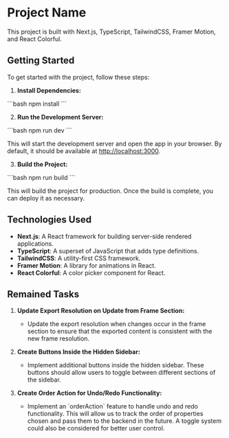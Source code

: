 
# Project Name

This project is built with Next.js, TypeScript, TailwindCSS, Framer Motion, and React Colorful.

## Getting Started

To get started with the project, follow these steps:

1. **Install Dependencies:**

\`\`\`bash
npm install
\`\`\`

2. **Run the Development Server:**

\`\`\`bash
npm run dev
\`\`\`

This will start the development server and open the app in your browser. By default, it should be available at [http://localhost:3000](http://localhost:3000).

3. **Build the Project:**

\`\`\`bash
npm run build
\`\`\`

This will build the project for production. Once the build is complete, you can deploy it as necessary.

## Technologies Used

- **Next.js**: A React framework for building server-side rendered applications.
- **TypeScript**: A superset of JavaScript that adds type definitions.
- **TailwindCSS**: A utility-first CSS framework.
- **Framer Motion**: A library for animations in React.
- **React Colorful**: A color picker component for React.

## Remained Tasks

1. **Update Export Resolution on Update from Frame Section:**
   - Update the export resolution when changes occur in the frame section to ensure that the exported content is consistent with the new frame resolution.

2. **Create Buttons Inside the Hidden Sidebar:**
   - Implement additional buttons inside the hidden sidebar. These buttons should allow users to toggle between different sections of the sidebar.

3. **Create Order Action for Undo/Redo Functionality:**
   - Implement an \`orderAction\` feature to handle undo and redo functionality. This will allow us to track the order of properties chosen and pass them to the backend in the future. A toggle system could also be considered for better user control.

